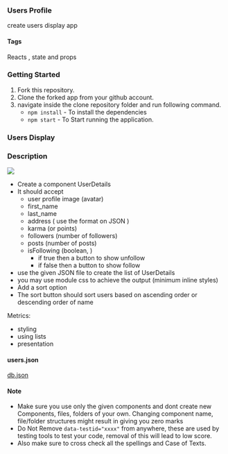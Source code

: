 ### Users Profile
create users display app 

#### Tags 
Reacts , state and props 
### Getting Started

1. Fork this repository.
2. Clone the forked app from your github account.
3. navigate inside the clone repository folder and run following command.
   - `npm install` - To install the dependencies
   - `npm start` - To Start running the application.
### Users Display 
### Description

![](https://i.imgur.com/9ArrHB7.png)

- Create a component UserDetails
- It should accept 
    - user profile image (avatar)
    - first_name
    - last_name
    - address ( use the format on JSON )
    - karma (or points)
    - followers (number of followers)
    - posts (number of posts)
    - isFollowing (boolean, )
        - if true then a button to show unfollow
        - if false then a button to show follow
- use the given JSON file to create the list of UserDetails
- you may use module css to achieve the output (minimum inline styles)
- Add a sort option
- The sort button should sort users based on ascending order or descending order of name

Metrics:
- styling
- using lists
- presentation

#### users.json
[db.json](https://masai-course.s3.ap-south-1.amazonaws.com/editor/uploads/2022-06-22/db_720032.json)

 #### **Note** 
- Make sure you use only the given components and dont create new Components, files, folders of your own. Changing component name, file/folder structures might result in giving you zero marks
- Do Not Remove `data-testid="xxxx"` from anywhere, these are used by testing tools to test your code, removal of this will lead to low score.
- Also make sure to cross check all the spellings and Case of Texts.
